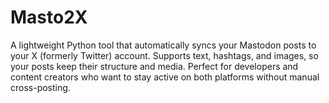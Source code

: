# Masto2X
A lightweight Python tool that automatically syncs your Mastodon posts to your X (formerly Twitter) account. Supports text, hashtags, and images, so your posts keep their structure and media. Perfect for developers and content creators who want to stay active on both platforms without manual cross-posting.
